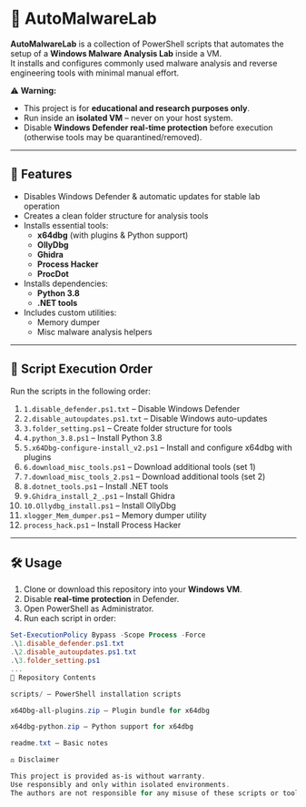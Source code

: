 # 🧪 AutoMalwareLab  

**AutoMalwareLab** is a collection of PowerShell scripts that automates the setup of a **Windows Malware Analysis Lab** inside a VM.  
It installs and configures commonly used malware analysis and reverse engineering tools with minimal manual effort.  

⚠️ **Warning:**  
- This project is for **educational and research purposes only**.  
- Run inside an **isolated VM** – never on your host system.  
- Disable **Windows Defender real-time protection** before execution (otherwise tools may be quarantined/removed).  

---

## 🚀 Features  

- Disables Windows Defender & automatic updates for stable lab operation  
- Creates a clean folder structure for analysis tools  
- Installs essential tools:  
  - **x64dbg** (with plugins & Python support)  
  - **OllyDbg**  
  - **Ghidra**  
  - **Process Hacker**  
  - **ProcDot**  
- Installs dependencies:  
  - **Python 3.8**  
  - **.NET tools**  
- Includes custom utilities:  
  - Memory dumper  
  - Misc malware analysis helpers  

---

## 📜 Script Execution Order  

Run the scripts in the following order:  

1. `1.disable_defender.ps1.txt` – Disable Windows Defender  
2. `2.disable_autoupdates.ps1.txt` – Disable Windows auto-updates  
3. `3.folder_setting.ps1` – Create folder structure for tools  
4. `4.python_3.8.ps1` – Install Python 3.8  
5. `5.x64Dbg-configure-install_v2.ps1` – Install and configure x64dbg with plugins  
6. `6.download_misc_tools.ps1` – Download additional tools (set 1)  
7. `7.download_misc_tools_2.ps1` – Download additional tools (set 2)  
8. `8.dotnet_tools.ps1` – Install .NET tools  
9. `9.Ghidra_install_2_.ps1` – Install Ghidra  
10. `10.Ollydbg_install.ps1` – Install OllyDbg  
11. `xlogger_Mem_dumper.ps1` – Memory dumper utility  
12. `process_hack.ps1` – Install Process Hacker  

---

## 🛠️ Usage  

1. Clone or download this repository into your **Windows VM**.  
2. Disable **real-time protection** in Defender.  
3. Open PowerShell as Administrator.  
4. Run each script in order:  

```powershell
Set-ExecutionPolicy Bypass -Scope Process -Force
.\1.disable_defender.ps1.txt
.\2.disable_autoupdates.ps1.txt
.\3.folder_setting.ps1
...
📂 Repository Contents

scripts/ – PowerShell installation scripts

x64Dbg-all-plugins.zip – Plugin bundle for x64dbg

x64dbg-python.zip – Python support for x64dbg

readme.txt – Basic notes

⚖️ Disclaimer

This project is provided as-is without warranty.
Use responsibly and only within isolated environments.
The authors are not responsible for any misuse of these scripts or tools.
